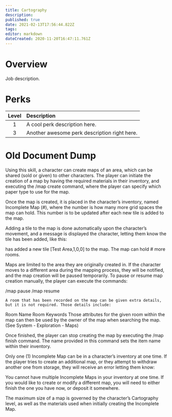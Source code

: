 ```yaml
---
title: Cartography
description: 
published: true
date: 2021-02-13T17:56:44.822Z
tags: 
editor: markdown
dateCreated: 2020-11-20T16:47:11.761Z
---
```


# Overview
Job description.
# Perks
| Level | Description |
|:-:|:-|
|1| A cool perk description here. |
|3| Another awesome perk description right here. |

# Old Document Dump
Using this skill, a character can create maps of an area, which can be shared (sold or given) to other characters. The player can initiate the creation of a map by having the required materials in their inventory, and executing the /map create <material> command, where the player can specify which paper type to use for the map.

Once the map is created, it is placed in the character’s inventory, named Incomplete Map (#), where the number is how many more grid spaces the map can hold. This number is to be updated after each new tile is added to the map.

Adding a tile to the map is done automatically upon the character’s movement, and a message is displayed the character, letting them know the tile has been added, like this:

<PC> has added a new tile [Test Area,1,0,0] to the map. The map can hold # more rooms.

Maps are limited to the area they are originally created in. If the character moves to a different area during the mapping process, they will be notified, and the map creation will be paused temporarily. To pause or resume map creation manually, the player can execute the commands:

/map pause
/map resume

	A room that has been recorded on the map can be given extra details, but it is not required. Those details include:
Room Name
Room Keywords
Those attributes for the given room within the map can then be used by the owner of the map when searching the map. (See System - Exploration - Maps)

Once finished, the player can stop creating the map by executing the /map finish <Name> command. The name provided in this command sets the item name within their inventory.

Only one (1) Incomplete Map can be in a character’s inventory at one time. If the player tries to create an additional map, or they attempt to withdraw another one from storage, they will receive an error letting them know:

You cannot have multiple Incomplete Maps in your inventory at one time. If you would like to create or modify a different map, you will need to either finish the one you have now, or deposit it somewhere.

The maximum size of a map is governed by the character’s Cartography level, as well as the materials used when initially creating the Incomplete Map.